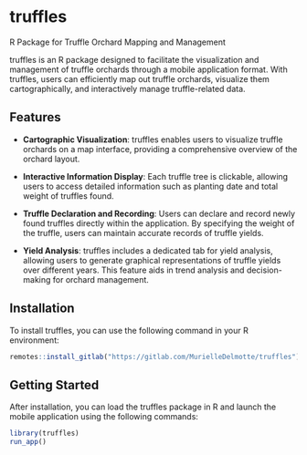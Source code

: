 
<!-- README.md is generated from README.Rmd. Please edit that file -->

# truffles

<!-- badges: start -->
<!-- badges: end -->

R Package for Truffle Orchard Mapping and Management

truffles is an R package designed to facilitate the visualization and
management of truffle orchards through a mobile application format. With
truffles, users can efficiently map out truffle orchards, visualize them
cartographically, and interactively manage truffle-related data.

## Features

- **Cartographic Visualization**: truffles enables users to visualize
  truffle orchards on a map interface, providing a comprehensive
  overview of the orchard layout.

- **Interactive Information Display**: Each truffle tree is clickable,
  allowing users to access detailed information such as planting date
  and total weight of truffles found.

- **Truffle Declaration and Recording**: Users can declare and record
  newly found truffles directly within the application. By specifying
  the weight of the truffle, users can maintain accurate records of
  truffle yields.

- **Yield Analysis**: truffles includes a dedicated tab for yield
  analysis, allowing users to generate graphical representations of
  truffle yields over different years. This feature aids in trend
  analysis and decision-making for orchard management.

## Installation

To install truffles, you can use the following command in your R
environment:

``` r
remotes::install_gitlab("https://gitlab.com/MurielleDelmotte/truffles")
```

## Getting Started

After installation, you can load the truffles package in R and launch
the mobile application using the following commands:

``` r
library(truffles)
run_app()
```

